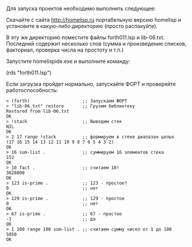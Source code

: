 
Для запуска проектов необходимо выполнить следующее:

Скачайте с сайта http://homelisp.ru портабельную версию homelisp и установите
в какую-либо директорию (просто распакуйте).

В эту же директорию поместите файлы forth011.lsp и lib-06.txt. Последний содержит
 несколько слов (сумма и произведение списков, факториал, проверка числа на простоту
 и т.п.)

Запустите homelispide.exe и выполните команду:

(rds "forth011.lsp")

Если загрузка пройдет нормально, запускайте ФОРТ и проверяйте работоспособность:

```
> (forth)                    ;; Запускаем ФОРТ
> "lib-06.txt" restore       ;; Грузим библиотеку
Restored from lib-06.txt
OK
> !stack                     ;; Выводим стек
NIL
OK
> 2 17 range !stack          ;; формируем в стеке диапазон целых
(17 16 15 14 13 12 11 10 9 8 7 6 5 4 3 2)
OK
> 16 sum-list .              ;; суммируем 16 элементов стека
152
OK
> 10 fact .                  ;; считаем 10!
3628800
OK
> 123 is-prime .             ;; 123 - простое?
0                            ;; нет
OK
> 129 is-prime .             ;; 129 - простое 
0                            ;; нет
OK
> 67 is-prime .              ;; 67 - простое
-1                           ;; да
OK
> 1 100 range 100 sum-list . ;; считаем сумму чисел от 1 до 100
5050
OK
```